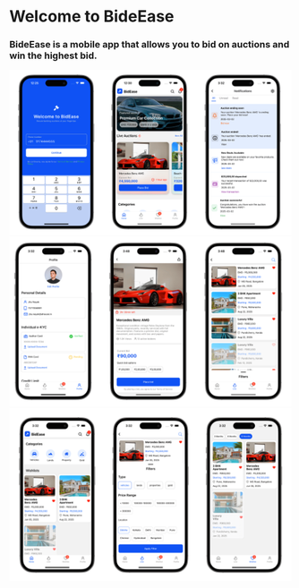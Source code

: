 
# Welcome to BideEase

### BideEase is a mobile app that allows you to bid on auctions and win the highest bid.

![shot1](https://github.com/jitunayak/BidEase/blob/main/screenshots/shot1.png?raw=true)
![shot2](https://github.com/jitunayak/BidEase/blob/main/screenshots/shot2.png?raw=true)
![shot3](https://github.com/jitunayak/BidEase/blob/main/screenshots/shot3.png?raw=true)


